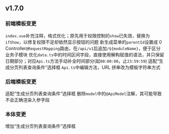 ## v1.7.0

### 前端模板变更
`index.vue`补充注释，格式优化；原先用于权限控制的`show`已失效，替换为`ifShow`，以修复权限不足却依然显示按钮的问题
新生成菜单的`parentId`设置成 0
Controller`@RequestMapping`路由，在`/api/v1`后追加`/${moduleName}`，便于区分业务子模块
优化`data.ts`中的时间区间字段，直接使用解构赋值的语法，并只保留日期部分；对应`Api.ts`方法手动补全时间部分(起`00:00:00`，止`23:59:59`)
适配“生成分页列表查询条件”选择框
`Api.ts`中编辑方法，URL 拼串改为模板字符串方式

### 后端模板变更
适配“生成分页列表查询条件”选择框
删除`model`中的`@ApiModel`注解，其可能导致不会正确渲染入参字段

### 本体变更
增加“生成分页列表查询条件”选择框
